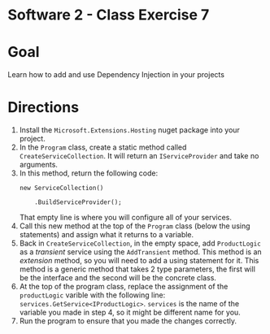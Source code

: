 # Software 2 - Class Exercise 7
# Goal
Learn how to add and use Dependency Injection in your projects

# Directions
1. Install the `Microsoft.Extensions.Hosting` nuget package into your project.
1. In the `Program` class, create a static method called `CreateServiceCollection`.  It will return an `IServiceProvider` and take no arguments.
1. In this method, return the following code:
    ```
    new ServiceCollection()
        
        .BuildServiceProvider();
    ```
    That empty line is where you will configure all of your services.
1.  Call this new method at the top of the `Program` class (below the using statements) and assign what it returns to a variable.
1. Back in `CreateServiceCollection`, in the empty space, add `ProductLogic` as a _transient_ service using the `AddTransient` method.  This method is an _extension_ method, so you will need to add a using statement for it.  This method is a generic method that takes 2 type parameters, the first will be the interface and the second will be the concrete class. 
1. At the top of the program class, replace the assignment of the `productLogic` varible with the following line: `services.GetService<IProductLogic>`.  `services` is the name of the variable you made in step 4, so it might be different name for you.
1. Run the program to ensure that you made the changes correctly.